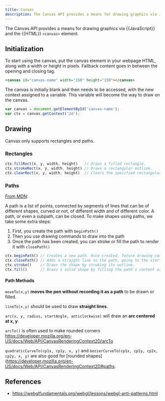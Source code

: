```yaml
---
title: Canvas
description: The Canvas API provides a means for drawing graphics via JavaScript and the HTML canvas element.
---
```


The Canvas API provides a means for drawing graphics via {{JavaScript}} and the {{HTML}} `<canvas>` element.

## Initialization

To start using the canvas, put the canvas element in your webpage HTML, along with a width or height in pixels. Fallback content goes in between the opening and closing tag.

```html
<canvas id="canvas-name" width="150" height="150"></canvas>
```

The canvas is initially blank and then needs to be accessed, with the new context assigned to a variable. This variable will become the way to draw on the canvas.

```javascript
var canvas = document.getElementById('canvas-name');
var ctx = canvas.getContext('2d');
```

## Drawing

Canvas only supports rectangles and paths.

### Rectangles

```javascript
ctx.fillRect(x, y, width, height)   // Draws a filled rectangle.
ctx.strokeRect(x, y, width, height) // Draws a rectangular outline.
ctx.clearRect(x, y, width, height)  // Clears the specified rectangular area, making it fully transparent. 
```

### Paths

[From MDN](https://developer.mozilla.org/en-US/docs/Web/API/CanvasRenderingContext2D#paths):

A path is a list of points, connected by segments of lines that can be of different shapes, curved or not, of different width and of different color. A path, or even a subpath, can be closed. To make shapes using paths, we take some extra steps:

1. First, you create the path with `beginPath()`
2. Then you use drawing commands to draw into the path
3. Once the path has been created, you can stroke or fill the path to render it with `closePath()`

```javascript
ctx.beginPath() // Creates a new path. Once created, future drawing commands are directed into the path and used to build the path up.
ctx.closePath() // Adds a straight line to the path, going to the start of the current sub-path.
ctx.stroke()    // Draws the shape by stroking its outline.
ctx.fill()      // Draws a solid shape by filling the path's content area. 
```

#### Path Methods

`moveTo(x,y)` **moves the pen without recording it as a path** to be drawn or filled.

`lineTo(x,y)` should be used to draw **straight lines**.

`arc(x, y, radius, startAngle, anticlockwise)` will draw an **arc centered at x, y**.

`arcTo()` is often used to make rounded corners https://developer.mozilla.org/en-US/docs/Web/API/CanvasRenderingContext2D/arcTo

`quadraticCurveTo(cp1x, cp1y, x, y)` and `bezierCurveTo(cp1x, cp1y, cp2x, cp2y, x, y)` are also good for [rounded shapes](https://developer.mozilla.org/en-US/docs/Web/API/CanvasRenderingContext2D#paths. 

## References

- https://webglfundamentals.org/webgl/lessons/webgl-anti-patterns.html

